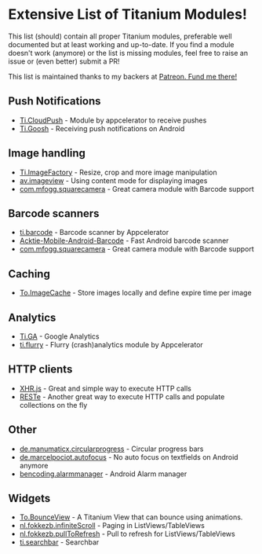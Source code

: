 # Extensive List of Titanium Modules!
This list (should) contain all proper Titanium modules, preferable well documented but at least working and up-to-date. If you find a module doesn't work (anymore) or the list is missing modules, feel free to raise an issue or (even better) submit a PR!

This list is maintained thanks to my backers at [Patreon. Fund me there!](https://www.patreon.com/wraldpyk)

## Push Notifications
- [Ti.CloudPush](http://docs.appcelerator.com/platform/latest/#!/api/Modules.CloudPush) - Module by appcelerator to receive pushes
- [Ti.Goosh](https://github.com/caffeinalab/ti.goosh) - Receiving push notifications on Android

## Image handling
- [Ti.ImageFactory](https://github.com/appcelerator-modules/ti.imagefactory) - Resize, crop and more image manipulation 
- [av.imageview](https://github.com/AndreaVitale/imageview) - Using content mode for displaying images
- [com.mfogg.squarecamera](https://github.com/mikefogg/squarecamera) - Great camera module with Barcode support

## Barcode scanners
- [ti.barcode](https://github.com/appcelerator-archive/ti.barcode) - Barcode scanner by Appcelerator
- [Acktie-Mobile-Android-Barcode](https://github.com/acktie/Acktie-Mobile-Android-Barcode) - Fast Android barcode scanner
- [com.mfogg.squarecamera](https://github.com/mikefogg/squarecamera) - Great camera module with Barcode support

## Caching
- [To.ImageCache](https://github.com/Topener/To.ImageCache) - Store images locally and define expire time per image

## Analytics
- [Ti.GA](https://github.com/benbahrenburg/Ti.GA) - Google Analytics
- [ti.flurry](https://github.com/appcelerator-archive/ti.flurry) - Flurry (crash)analytics module by Appcelerator


## HTTP clients
- [XHR.js](https://github.com/raulriera/XHR) - Great and simple way to execute HTTP calls
- [RESTe](https://github.com/jasonkneen/RESTe) - Another great way to execute HTTP calls and populate collections on the fly

## Other
- [de.manumaticx.circularprogress](https://github.com/manumaticx/circularprogress) - Circular progress bars
- [de.marcelpociot.autofocus](https://github.com/mpociot/TiAndroidAutofocus) - No auto focus on textfields on Android anymore
- [bencoding.alarmmanager](https://github.com/benbahrenburg/benCoding.AlarmManager) - Android Alarm manager

## Widgets
- [To.BounceView](https://github.com/Topener/To.BounceView) - A Titanium View that can bounce using animations. 
- [nl.fokkezb.infiniteScroll](https://github.com/FokkeZB/nl.fokkezb.infiniteScroll) - Paging in ListViews/TableViews
- [nl.fokkezb.pullToRefresh](https://github.com/FokkeZB/nl.fokkezb.pullToRefresh) - Pull to refresh for ListViews/TableViews
- [ti.searchbar](https://github.com/caffeinalab/ti.searchbar) - Searchbar

